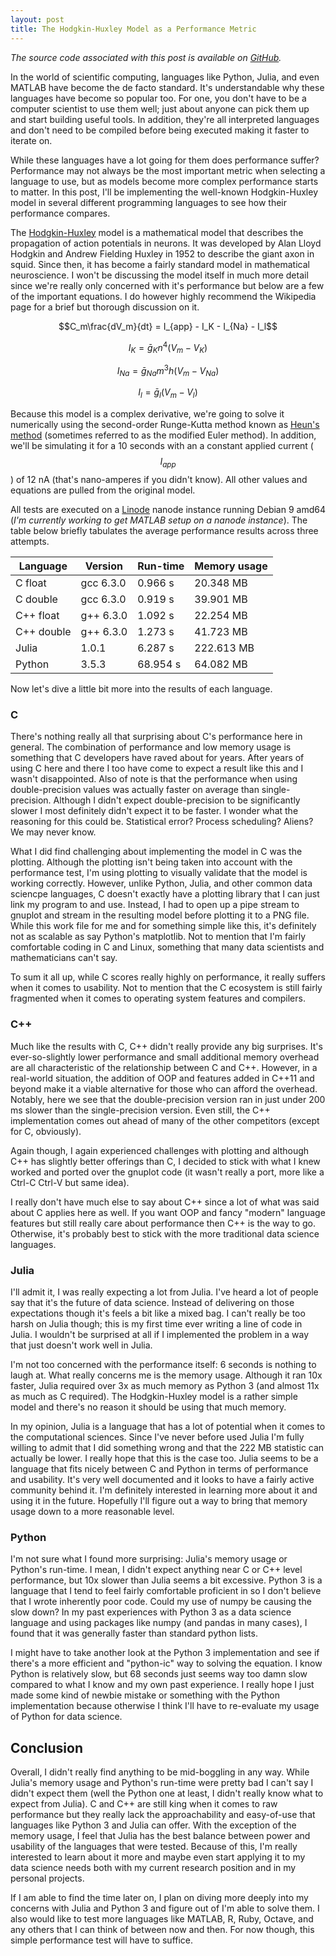 ```yaml
---
layout: post
title: The Hodgkin-Huxley Model as a Performance Metric
---
```


<i>The source code associated with this post is available on
[GitHub](https://github.com/Jsvcycling/hh-perf).</i>

In the world of scientific computing, languages like Python, Julia, and even
MATLAB have become the de facto standard. It's understandable why these
languages have become so popular too. For one, you don't have to be a computer
scientist to use them well; just about anyone can pick them up and start
building useful tools. In addition, they're all interpreted languages and don't
need to be compiled before being executed making it faster to iterate on.

While these languages have a lot going for them does performance suffer?
Performance may not always be the most important metric when selecting a
language to use, but as models become more complex performance starts to matter.
In this post, I'll be implementing the well-known Hodgkin-Huxley model in
several different programming languages to see how their performance compares.

The [Hodgkin-Huxley](https://en.wikipedia.org/wiki/Hodgkin%E2%80%93Huxley_model)
model is a mathematical model that describes the propagation of action
potentials in neurons. It was developed by Alan Lloyd Hodgkin and Andrew
Fielding Huxley in 1952 to describe the giant axon in squid. Since then, it has
become a fairly standard model in mathematical neuroscience. I won't be
discussing the model itself in much more detail since we're really only
concerned with it's performance but below are a few of the important
equations. I do however highly recommend the Wikipedia page for a brief but
thorough discussion on it.

$$C_m\frac{dV_m}{dt} = I_{app} - I_K - I_{Na} - I_l$$

$$I_K = \bar{g}_Kn^4(V_m - V_K)$$

$$I_{Na} = \bar{g}_{Na}m^3h(V_m - V_{Na})$$

$$I_l = \bar{g}_l(V_m - V_l)$$

Because this model is a complex derivative, we're going to solve it numerically
using the second-order Runge-Kutta method known as [Heun's
method](https://en.wikipedia.org/wiki/Heun's_method) (sometimes referred to as
the modified Euler method). In addition, we'll be simulating it for a 10 seconds
with an a constant applied current ($$I_{app}$$) of 12 nA (that's nano-amperes
if you didn't know). All other values and equations are pulled from the original
model.

All tests are executed on a [Linode](https://www.linode.com/) nanode instance
running Debian 9 amd64 (<i>I'm currently working to get MATLAB setup on a nanode
instance</i>). The table below briefly tabulates the average performance results
across three attempts.

| Language   | Version   | Run-time | Memory usage |
|------------|-----------|----------|--------------|
| C float    | gcc 6.3.0 | 0.966 s  | 20.348 MB    |
| C double   | gcc 6.3.0 | 0.919 s  | 39.901 MB    |
| C++ float  | g++ 6.3.0 | 1.092 s  | 22.254 MB    |
| C++ double | g++ 6.3.0 | 1.273 s  | 41.723 MB    |
| Julia      | 1.0.1     | 6.287 s  | 222.613 MB   |
| Python     | 3.5.3     | 68.954 s | 64.082 MB    |

Now let's dive a little bit more into the results of each language.

<h3>C</h3>

There's nothing really all that surprising about C's performance here in
general. The combination of performance and low memory usage is something that C
developers have raved about for years. After years of using C here and there I
too have come to expect a result like this and I wasn't disappointed. Also of
note is that the performance when using double-precision values was actually
faster on average than single-precision. Although I didn't expect
double-precision to be significantly slower I most definitely didn't expect it
to be faster. I wonder what the reasoning for this could be. Statistical error?
Process scheduling? Aliens? We may never know.

What I did find challenging about implementing the model in C was the
plotting. Although the plotting isn't being taken into account with the
performance test, I'm using plotting to visually validate that the model is
working correctly. However, unlike Python, Julia, and other common data sciencpe
languages, C doesn't exactly have a plotting library that I can just link my
program to and use. Instead, I had to open up a pipe stream to gnuplot and
stream in the resulting model before plotting it to a PNG file. While this work
file for me and for something simple like this, it's definitely not as scalable
as say Python's matplotlib. Not to mention that I'm fairly comfortable coding in
C and Linux, something that many data scientists and mathematicians can't say.

To sum it all up, while C scores really highly on performance, it really suffers
when it comes to usability. Not to mention that the C ecosystem is still fairly
fragmented when it comes to operating system features and compilers.

<h3>C++</h3>

Much like the results with C, C++ didn't really provide any big surprises. It's
ever-so-slightly lower performance and small additional memory overhead are all
characteristic of the relationship between C and C++. However, in a real-world
situation, the addition of OOP and features added in C++11 and beyond make it a
viable alternative for those who can afford the overhead. Notably, here we see
that the double-precision version ran in just under 200 ms slower than the
single-precision version. Even still, the C++ implementation comes out ahead of
many of the other competitors (except for C, obviously).

Again though, I again experienced challenges with plotting and although C++ has
slightly better offerings than C, I decided to stick with what I knew worked and
ported over the gnuplot code (it wasn't really a port, more like a Ctrl-C Ctrl-V
but same idea).

I really don't have much else to say about C++ since a lot of what was said
about C applies here as well. If you want OOP and fancy "modern" language
features but still really care about performance then C++ is the way to
go. Otherwise, it's probably best to stick with the more traditional data
science languages.

<h3>Julia</h3>

I'll admit it, I was really expecting a lot from Julia. I've heard a lot of
people say that it's the future of data science. Instead of delivering on those
expectations though it's feels a bit like a mixed bag. I can't really be too
harsh on Julia though; this is my first time ever writing a line of code in
Julia. I wouldn't be surprised at all if I implemented the problem in a way that
just doesn't work well in Julia.

I'm not too concerned with the performance itself: 6 seconds is nothing to laugh
at. What really concerns me is the memory usage. Although it ran 10x faster,
Julia required over 3x as much memory as Python 3 (and almost 11x as much as C
required). The Hodgkin-Huxley model is a rather simple model and there's no
reason it should be using that much memory.

In my opinion, Julia is a language that has a lot of potential when it comes to
the computational sciences. Since I've never before used Julia I'm fully willing
to admit that I did something wrong and that the 222 MB statistic can actually
be lower. I really hope that this is the case too. Julia seems to be a language
that fits nicely between C and Python in terms of performance and
usability. It's very well documented and it looks to have a fairly active
community behind it. I'm definitely interested in learning more about it and
using it in the future. Hopefully I'll figure out a way to bring that memory
usage down to a more reasonable level.

<h3>Python</h3>

I'm not sure what I found more surprising: Julia's memory usage or Python's
run-time. I mean, I didn't expect anything near C or C++ level performance, but
10x slower than Julia seems a bit excessive. Python 3 is a language that I tend
to feel fairly comfortable proficient in so I don't believe that I wrote
inherently poor code. Could my use of numpy be causing the slow down? In my past
experiences with Python 3 as a data science language and using packages like
numpy (and pandas in many cases), I found that it was generally faster than
standard python lists.

I might have to take another look at the Python 3 implementation and see if
there's a more efficient and "python-ic" way to solving the equation. I know
Python is relatively slow, but 68 seconds just seems way too damn slow compared
to what I know and my own past experience. I really hope I just made some kind
of newbie mistake or something with the Python implementation because otherwise
I think I'll have to re-evaluate my usage of Python for data science.

<h2>Conclusion</h2>

Overall, I didn't really find anything to be mid-boggling in any way. While
Julia's memory usage and Python's run-time were pretty bad I can't say I didn't
expect them (well the Python one at least, I didn't really know what to expect
from Julia). C and C++ are still king when it comes to raw performance but they
really lack the approachability and easy-of-use that languages like Python 3 and
Julia can offer. With the exception of the memory usage, I feel that Julia has
the best balance between power and usability of the languages that were
tested. Because of this, I'm really interested to learn about it more and maybe
even start applying it to my data science needs both with my current research
position and in my personal projects.

If I am able to find the time later on, I plan on diving more deeply into my
concerns with Julia and Python 3 and figure out of I'm able to solve them. I
also would like to test more languages like MATLAB, R, Ruby, Octave, and any
others that I can think of between now and then. For now though, this simple
performance test will have to suffice.
